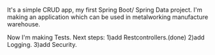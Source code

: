 It's a simple CRUD app, my first Spring Boot/ Spring Data project. I'm making an application which can be used in metalworking manufacture warehouse.

Now I'm making Tests.
Next steps:
1)add Restcontrollers.(done)
2)add Logging.
3)add Security.
